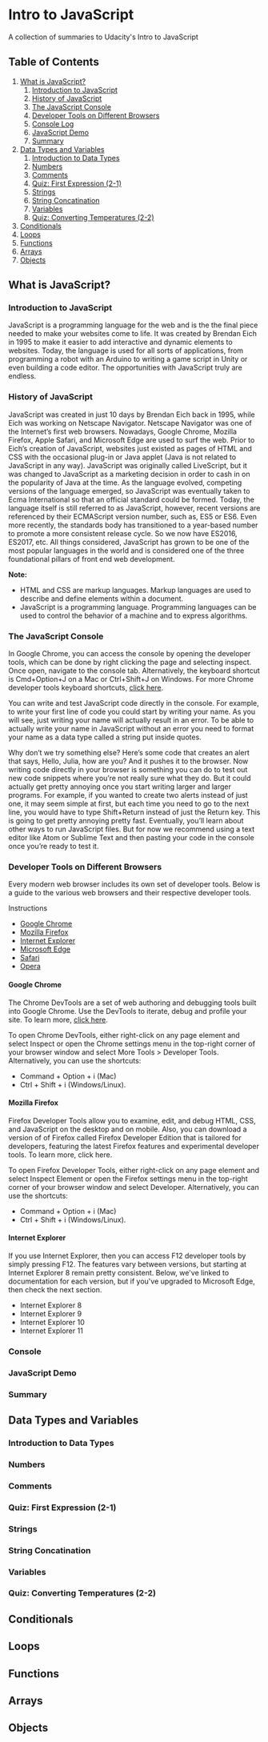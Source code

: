 # Intro to JavaScript
A collection of summaries to Udacity's Intro to JavaScript

## Table of Contents
1. [What is JavaScript?](#what-is-javascript)
   1. [Introduction to JavaScript](#introduction-to-javascript)
   2. [History of JavaScript](#history-of-javascript)
   3. [The JavaScript Console](#the-javascript-console)
   4. [Developer Tools on Different Browsers](#developer-tools-on-different-browsers)
   5. [Console Log](#console-log)
   6. [JavaScript Demo](#javascript-demo)
   7. [Summary](#summary)
2. [Data Types and Variables](#data-types-and-variables)
   1. [Introduction to Data Types](#introduction-to-data-types)
   2. [Numbers](#numbers)
   3. [Comments](#comments)
   4. [Quiz: First Expression (2-1)](#quiz-first-expression-2-1)
   5. [Strings](#strings)
   6. [String Concatination](#string-concatination)
   7. [Variables](#variables)
   8. [Quiz: Converting Temperatures (2-2)](#quiz-converting-temperatures-2-2)
3. [Conditionals](#conditionals)
4. [Loops](#loops)
5. [Functions](#functions)
6. [Arrays](#arrays)
7. [Objects](#objects)

## What is JavaScript?
### Introduction to JavaScript
JavaScript is a programming language for the web and is the the final piece needed to make your websites come to life. It was created by Brendan Eich in 1995 to make it easier to add interactive and dynamic elements to websites. Today, the language is used for all sorts of applications, from programming a robot with an Arduino to writing a game script in Unity or even building a code editor. The opportunities with JavaScript truly are endless.

### History of JavaScript
JavaScript was created in just 10 days by Brendan Eich back in 1995, while Eich was working on Netscape Navigator. Netscape Navigator was one of the Internet’s first web browsers. Nowadays, Google Chrome, Mozilla Firefox, Apple Safari, and Microsoft Edge are used to surf the web. Prior to Eich’s creation of JavaScript, websites just existed as pages of HTML and CSS with the occasional plug-in or Java applet (Java is not related to JavaScript in any way). JavaScript was originally called LiveScript, but it was changed to JavaScript as a marketing decision in order to cash in on the popularity of Java at the time. As the language evolved, competing versions of the language emerged, so JavaScript was eventually taken to Ecma International so that an official standard could be formed. Today, the language itself is still referred to as JavaScript, however, recent versions are referenced by their ECMAScript version number, such as, ES5 or ES6. Even more recently, the standards body has transitioned to a year-based number to promote a more consistent release cycle. So we now have ES2016, ES2017, etc. All things considered, JavaScript has grown to be one of the most popular languages in the world and is considered one of the three foundational pillars of front end web development.

**Note:**
- HTML and CSS are markup languages. Markup languages are used to describe and define elements within a document. 
- JavaScript is a programming language. Programming languages can be used to control the behavior of a machine and to express algorithms.

### The JavaScript Console

In Google Chrome, you can access the console by opening the developer tools, which can be done by right clicking the page and selecting inspect. Once open, navigate to the console tab. Alternatively, the keyboard shortcut is Cmd+Option+J on a Mac or Ctrl+Shift+J on Windows. For more Chrome developer tools keyboard shortcuts, [click here](https://developers.google.com/web/tools/chrome-devtools/shortcuts).

You can write and test JavaScript code directly in the console. For example, to write your first line of code you could start by writing your name. As you will see, just writing your name will actually result in an error. To be able to actually write your name in JavaScript without an error you need to format your name as a data type called a string put inside quotes. 

Why don’t we try something else? Here’s some code that creates an alert that says, Hello, Julia, how are you? And it pushes it to the browser. Now writing code directly in your browser is something you can do to test out new code snippets where you’re not really sure what they do. But it could actually get pretty annoying once you start writing larger and larger programs. For example, if you wanted to create two alerts instead of just one, it may seem simple at first, but each time you need to go to the next line, you would have to type Shift+Return instead of just the Return key. This is going to get pretty annoying pretty fast. Eventually, you’ll learn about other ways to run JavaScript files. But for now we recommend using a text editor like Atom or Sublime Text and then pasting your code in the console once you’re ready to test it.

### Developer Tools on Different Browsers
Every modern web browser includes its own set of developer tools. Below is a guide to the various web browsers and their respective developer tools.

Instructions
- [Google Chrome](#google-chrome)
- [Mozilla Firefox](#mozilla-firefox)
- [Internet Explorer](#internet-explorer)
- [Microsoft Edge](#microsoft-edge)
- [Safari](#safari)
- [Opera](#opera)

#### Google Chrome
The Chrome DevTools are a set of web authoring and debugging tools built into Google Chrome. Use the DevTools to iterate, debug and profile your site. To learn more, [click here](https://developers.google.com/web/tools/chrome-devtools/).

To open Chrome DevTools, either right-click on any page element and select Inspect or open the Chrome settings menu in the top-right corner of your browser window and select More Tools > Developer Tools. Alternatively, you can use the shortcuts:
- Command + Option + i (Mac)
- Ctrl + Shift + i (Windows/Linux).

#### Mozilla Firefox
Firefox Developer Tools allow you to examine, edit, and debug HTML, CSS, and JavaScript on the desktop and on mobile. Also, you can download a version of of Firefox called Firefox Developer Edition that is tailored for developers, featuring the latest Firefox features and experimental developer tools. To learn more, click here.

To open Firefox Developer Tools, either right-click on any page element and select Inspect Element or open the Firefox settings menu in the top-right corner of your browser window and select Developer. Alternatively, you can use the shortcuts:
- Command + Option + i (Mac)
- Ctrl + Shift + i (Windows/Linux).

#### Internet Explorer
If you use Internet Explorer, then you can access F12 developer tools by simply pressing F12. The features vary between versions, but starting at Internet Explorer 8 remain pretty consistent. Below, we've linked to documentation for each version, but if you've upgraded to Microsoft Edge, then check the next section.
- Internet Explorer 8
- Internet Explorer 9
- Internet Explorer 10
- Internet Explorer 11
### Console

### JavaScript Demo

### Summary

## Data Types and Variables
### Introduction to Data Types

### Numbers

### Comments

### Quiz: First Expression (2-1)

### Strings

### String Concatination

### Variables

### Quiz: Converting Temperatures (2-2)

## Conditionals
## Loops
## Functions
## Arrays
## Objects
